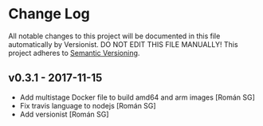 # Change Log

All notable changes to this project will be documented in this file
automatically by Versionist. DO NOT EDIT THIS FILE MANUALLY!
This project adheres to [Semantic Versioning](http://semver.org/).

## v0.3.1 - 2017-11-15

* Add multistage Docker file to build amd64 and arm images [Román SG]
* Fix travis language to nodejs [Román SG]
* Add versionist [Román SG]
